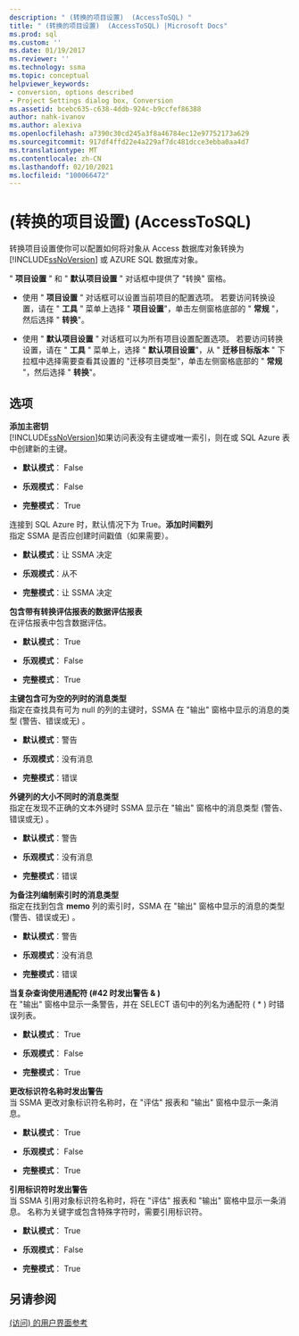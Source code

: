 ```yaml
---
description: " (转换的项目设置)  (AccessToSQL) "
title: " (转换的项目设置)  (AccessToSQL) |Microsoft Docs"
ms.prod: sql
ms.custom: ''
ms.date: 01/19/2017
ms.reviewer: ''
ms.technology: ssma
ms.topic: conceptual
helpviewer_keywords:
- conversion, options described
- Project Settings dialog box, Conversion
ms.assetid: bcebc635-c638-4ddb-924c-b9ccfef86388
author: nahk-ivanov
ms.author: alexiva
ms.openlocfilehash: a7390c30cd245a3f8a46784ec12e97752173a629
ms.sourcegitcommit: 917df4ffd22e4a229af7dc481dcce3ebba0aa4d7
ms.translationtype: MT
ms.contentlocale: zh-CN
ms.lasthandoff: 02/10/2021
ms.locfileid: "100066472"
---
```

# <a name="project-settings-conversion-accesstosql"></a> (转换的项目设置)  (AccessToSQL) 
转换项目设置使你可以配置如何将对象从 Access 数据库对象转换为 [!INCLUDE[ssNoVersion](../../includes/ssnoversion-md.md)] 或 AZURE SQL 数据库对象。  
  
" **项目设置** " 和 " **默认项目设置** " 对话框中提供了 "转换" 窗格。  
  
-   使用 " **项目设置** " 对话框可以设置当前项目的配置选项。 若要访问转换设置，请在 " **工具** " 菜单上选择 " **项目设置**"，单击左侧窗格底部的 " **常规** "，然后选择 " **转换**"。  
  
-   使用 " **默认项目设置** " 对话框可以为所有项目设置配置选项。 若要访问转换设置，请在 " **工具** " 菜单上，选择 " **默认项目设置**"，从 " **迁移目标版本** " 下拉框中选择需要查看其设置的 "迁移项目类型"，单击左侧窗格底部的 " **常规** "，然后选择 " **转换**"。  
  
## <a name="options"></a>选项  
**添加主密钥**  
[!INCLUDE[ssNoVersion](../../includes/ssnoversion-md.md)]如果访问表没有主键或唯一索引，则在或 SQL Azure 表中创建新的主键。  
  
-   **默认模式**： False  
  
-   **乐观模式**： False  
  
-   **完整模式**： True  
  
连接到 SQL Azure 时，默认情况下为 True。**添加时间戳列**  
指定 SSMA 是否应创建时间戳值（如果需要）。  
  
-   **默认模式**：让 SSMA 决定  
  
-   **乐观模式**：从不  
  
-   **完整模式**：让 SSMA 决定  
  
**包含带有转换评估报表的数据评估报表**  
在评估报表中包含数据评估。  
  
-   **默认模式**： True  
  
-   **乐观模式**： False  
  
-   **完整模式**： True  
  
**主键包含可为空的列时的消息类型**  
指定在查找具有可为 null 的列的主键时，SSMA 在 "输出" 窗格中显示的消息的类型 (警告、错误或无) 。  
  
-   **默认模式**：警告  
  
-   **乐观模式**：没有消息  
  
-   **完整模式**：错误  
  
**外键列的大小不同时的消息类型**  
指定在发现不正确的文本外键时 SSMA 显示在 "输出" 窗格中的消息类型 (警告、错误或无) 。  
  
-   **默认模式**：警告  
  
-   **乐观模式**：没有消息  
  
-   **完整模式**：错误  
  
**为备注列编制索引时的消息类型**  
指定在找到包含 **memo** 列的索引时，SSMA 在 "输出" 窗格中显示的消息的类型 (警告、错误或无) 。  
  
-   **默认模式**：警告  
  
-   **乐观模式**：没有消息  
  
-   **完整模式**：错误  
  
**当复杂查询使用通配符 (#42 时发出警告 \& )**  
在 "输出" 窗格中显示一条警告，并在 SELECT 语句中的列名为通配符 ( * ) 时错误列表。  
  
-   **默认模式**： True  
  
-   **乐观模式**： False  
  
-   **完整模式**： True  
  
**更改标识符名称时发出警告**  
当 SSMA 更改对象标识符名称时，在 "评估" 报表和 "输出" 窗格中显示一条消息。  
  
-   **默认模式**： True  
  
-   **乐观模式**： False  
  
-   **完整模式**： True  
  
**引用标识符时发出警告**  
当 SSMA 引用对象标识符名称时，将在 "评估" 报表和 "输出" 窗格中显示一条消息。 名称为关键字或包含特殊字符时，需要引用标识符。  
  
-   **默认模式**： True  
  
-   **乐观模式**： False  
  
-   **完整模式**： True  
  
## <a name="see-also"></a>另请参阅  
[ (访问) 的用户界面参考 ](./user-interface-reference-accesstosql.md)  

